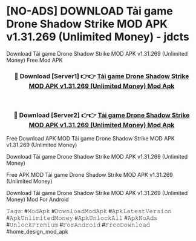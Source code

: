 # [NO-ADS] DOWNLOAD Tải game Drone Shadow Strike MOD APK v1.31.269 (Unlimited Money) - jdcts
Download Tải game Drone Shadow Strike MOD APK v1.31.269 (Unlimited Money) Free Mod APK

<div align="center">
<h3>🔴 Download [Server1] 👉👉 <a href="https://apk-comot.site?title=Tải_game_Drone_Shadow_Strike_MOD_APK_v1.31.269_(Unlimited_Money)">Tải game Drone Shadow Strike MOD APK v1.31.269 (Unlimited Money) Mod Apk</a></h3><br>

<h3>🔴 Download [Server2] 👉👉 <a href="https://apk-comot.site?title=Tải_game_Drone_Shadow_Strike_MOD_APK_v1.31.269_(Unlimited_Money)">Tải game Drone Shadow Strike MOD APK v1.31.269 (Unlimited Money) Mod Apk</a></h3>
</div>


Free Download APK MOD Tải game Drone Shadow Strike MOD APK v1.31.269 (Unlimited Money)

Download Tải game Drone Shadow Strike MOD APK v1.31.269 (Unlimited Money) 

Free APK MOD Tải game Drone Shadow Strike MOD APK v1.31.269 (Unlimited Money) 

Download Tải game Drone Shadow Strike MOD APK v1.31.269 (Unlimited Money) Mod For Android

𝚃𝚊𝚐𝚜: #𝙼𝚘𝚍𝙰𝚙𝚔 #𝙳𝚘𝚠𝚗𝚕𝚘𝚊𝚍𝙼𝚘𝚍𝙰𝚙𝚔 #𝙰𝚙𝚔𝙻𝚊𝚝𝚎𝚜𝚝𝚅𝚎𝚛𝚜𝚒𝚘𝚗 #𝙰𝚙𝚔𝚄𝚗𝚕𝚒𝚖𝚒𝚝𝚎𝚍𝙼𝚘𝚗𝚎𝚢 #𝙰𝚙𝚔𝚄𝚗𝚕𝚘𝚌𝚔𝙰𝚕𝚕 #𝙰𝚙𝚔𝙽𝚘𝙰𝚍𝚜 #𝚄𝚗𝚕𝚘𝚌𝚔𝙿𝚛𝚎𝚖𝚒𝚞𝚖 #𝙵𝚘𝚛𝙰𝚗𝚍𝚛𝚘𝚒𝚍 #𝙵𝚛𝚎𝚎𝙳𝚘𝚠𝚗𝚕𝚘𝚊𝚍 #home_design_mod_apk